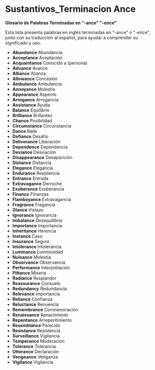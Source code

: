 # Sustantivos_Terminacion Ance



**Glosario de Palabras Terminadas en "-ance"   "-ence"**

Esta lista presenta palabras en inglés terminadas en "-ance" o "-ence", junto con su traducción al español, para ayudar a comprender su significado y uso.

*   **Abundance**    Abundancia
*   **Acceptance**    Aceptación
*   **Acquaintance**    Conocido a (persona)
*   **Advance**    Avance
*   **Alliance**    Alianza
*   **Allowance**    Concesión
*   **Ambulance**    Ambulancia
*   **Annoyance**    Molestia
*   **Appearance**    Aspecto
*   **Arrogance**    Arrogancia
*   **Assistance**    Ayuda
*   **Balance**    Equilibrio
*   **Brilliance**    Brillantez
*   **Chance**    Posibilidad
*   **Circumstance**    Circunstancia
*   **Dance**    Baile
*   **Defiance**    Desafío
*   **Deliverance**    Liberación
*   **Dependence**    Dependencia
*   **Deviance**    Desviación
*   **Disappearance**    Desaparición
*   **Distance**    Distancia
*   **Elegance**    Elegancia
*   **Endurance**    Resistencia
*   **Entrance**    Entrada
*   **Extravagance**    Derroche
*   **Exuberance**    Exuberancia
*   **Finance**    Finanzas
*   **Flamboyance**    Extravagancia
*   **Fragrance**    Fragancia
*   **Glance**    Vistazo
*   **Ignorance**    Ignorancia
*   **Imbalance**    Desequilibrio
*   **Importance**    Importancia
*   **Inheritance**    Herencia
*   **Instance**    Caso
*   **Insurance**    Seguro
*   **Intolerance**    Intolerancia
*   **Luminance**    Luminosidad
*   **Nuisance**    Molestia
*   **Observance**    Observancia
*   **Performance**    Interpretación
*   **Pittance**    Miseria
*   **Radiance**    Resplandor
*   **Reassurance**    Consuelo
*   **Redundancy**    Redundancia
*   **Relevance**    Importancia
*   **Reliance**    Confianza
*   **Reluctance**    Renuencia
*   **Remembrance**    Conmemoración
*   **Renaissance**    Renacimiento
*   **Repentance**    Arrepentimiento
*   **Resemblance**    Parecido
*   **Resistance**    Resistencia
*   **Surveillance**    Vigilancia
*   **Temperance**    Moderación
*   **Tolerance**    Tolerancia
*   **Utterance**    Declaración
*   **Vengeance**    Venganza
*   **Vigilance**    Vigilancia

